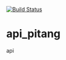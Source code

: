 [![Build Status](https://travis-ci.org/oscarrsj/api_pitang.svg?branch=master)](https://travis-ci.org/oscarrsj/api_pitang)

# api_pitang
api
